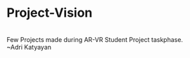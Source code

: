 # Project-Vision
<br>
Few Projects made during AR-VR Student Project taskphase.
<br>
~Adri Katyayan
